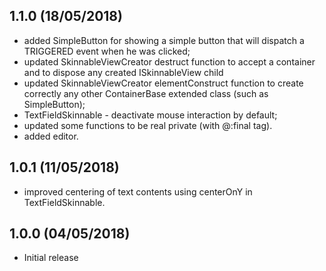 1.1.0 (18/05/2018)
------------------
* added SimpleButton for showing a simple button that will dispatch a TRIGGERED event when he was clicked;
* updated SkinnableViewCreator destruct function to accept a container and to dispose any created ISkinnableView child
* updated SkinnableViewCreator elementConstruct function to create correctly any other ContainerBase extended class (such as SimpleButton);
* TextFieldSkinnable - deactivate mouse interaction by default;
* updated some functions to be real private (with @:final tag).
* added editor.


1.0.1 (11/05/2018)
------------------
* improved centering of text contents using centerOnY in TextFieldSkinnable.


1.0.0 (04/05/2018)
------------------

* Initial release